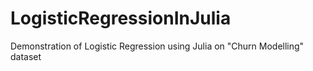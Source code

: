 # LogisticRegressionInJulia
Demonstration of Logistic Regression using Julia on "Churn Modelling" dataset
